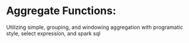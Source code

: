 # Aggregate Functions:
Utilizing simple, grouping, and windowing aggregation with programatic style, select expression, and spark sql
